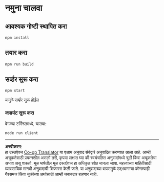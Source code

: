 <!--
CO_OP_TRANSLATOR_METADATA:
{
  "original_hash": "67cc24a3a2d1cdd7d395ed5e67be8557",
  "translation_date": "2025-10-07T01:34:22+00:00",
  "source_file": "03-GettingStarted/11-simple-auth/code/basic/typescript/README.md",
  "language_code": "mr"
}
-->
# नमुना चालवा

## आवश्यक गोष्टी स्थापित करा

```bash
npm install
```

## तयार करा

```bash
npm run build
```

## सर्व्हर सुरू करा

```bash
npm start
```

यामुळे सर्व्हर सुरू होईल

### क्लायंट सुरू करा

वेगळ्या टर्मिनलमध्ये, चालवा:

```bash
node run client
```

---

**अस्वीकरण**:  
हा दस्तऐवज [Co-op Translator](https://github.com/Azure/co-op-translator) या एआय अनुवाद सेवेद्वारे अनुवादित करण्यात आला आहे. आम्ही अचूकतेसाठी प्रयत्नशील असलो तरी, कृपया लक्षात घ्या की स्वयंचलित अनुवादांमध्ये त्रुटी किंवा अचूकतेचा अभाव असू शकतो. मूळ भाषेतील मूळ दस्तऐवज हा अधिकृत स्रोत मानला जावा. महत्त्वाच्या माहितीसाठी व्यावसायिक मानवी अनुवादाची शिफारस केली जाते. या अनुवादाच्या वापरामुळे उद्भवणाऱ्या कोणत्याही गैरसमज किंवा चुकीच्या अर्थासाठी आम्ही जबाबदार राहणार नाही.